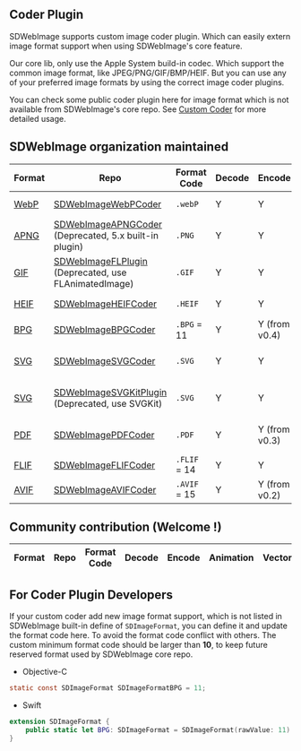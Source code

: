## Coder Plugin
SDWebImage supports custom image coder plugin. Which can easily extern image format support when using SDWebImage's core feature.

Our core lib, only use the Apple System build-in codec. Which support the common image format, like JPEG/PNG/GIF/BMP/HEIF. But you can use any of your preferred image formats by using the correct image coder plugins.

You can check some public coder plugin here for image format which is not available from SDWebImage's core repo. See [Custom Coder](https://github.com/rs/SDWebImage/wiki/Advanced-Usage#custom-coder-420) for more detailed usage.

## SDWebImage organization maintained
| Format | Repo | Format Code | Decode | Encode | Animation | Progressive | Thumbnail |
| --- | --- | --- | --- | --- | --- | --- | --- |
| [WebP](https://developers.google.com/speed/webp/) | [SDWebImageWebPCoder](https://github.com/SDWebImage/SDWebImageWebPCoder) | `.webP` | Y | Y | Y | Y | Y (from v0.4.0) |
| [APNG](https://en.wikipedia.org/wiki/APNG) | [SDWebImageAPNGCoder](https://github.com/SDWebImage/SDWebImageAPNGCoder) (Deprecated, 5.x built-in plugin) | `.PNG` | Y | Y | Y | Y | N |
| [GIF](https://en.wikipedia.org/wiki/GIF) | [SDWebImageFLPlugin](https://github.com/SDWebImage/SDWebImageFLPlugin) (Deprecated, use FLAnimatedImage) | `.GIF` | Y | Y | N | N | N |
| [HEIF](http://nokiatech.github.io/heif/) | [SDWebImageHEIFCoder](https://github.com/SDWebImage/SDWebImageHEIFCoder) | `.HEIF` | Y | Y | N | N | Y (from v0.7.0) |
| [BPG](https://bellard.org/bpg/) | [SDWebImageBPGCoder](https://github.com/SDWebImage/SDWebImageBPGCoder) | `.BPG` = 11 | Y | Y (from v0.4) | Y | N | N |
| [SVG](https://en.wikipedia.org/wiki/Scalable_Vector_Graphics) | [SDWebImageSVGCoder](https://github.com/SDWebImage/SDWebImageSVGCoder) | `.SVG` | Y | Y | N | N | Y (Vector from v1.4.0) |
| [SVG](https://en.wikipedia.org/wiki/Scalable_Vector_Graphics) | [SDWebImageSVGKitPlugin](https://github.com/SDWebImage/SDWebImageSVGKitPlugin) (Deprecated, use SVGKit) | `.SVG` | Y | Y | N | N | Y (Vector from v1.1.0) |
| [PDF](https://en.wikipedia.org/wiki/PDF) | [SDWebImagePDFCoder](https://github.com/SDWebImage/SDWebImagePDFCoder) | `.PDF` | Y | Y (from v0.3) | N | N | Y (Vector from v0.6.0) |
| [FLIF](https://flif.info/) | [SDWebImageFLIFCoder](https://github.com/SDWebImage/SDWebImageFLIFCoder) | `.FLIF` = 14 | Y | Y | Y | Y | N |
| [AVIF](https://aomediacodec.github.io/av1-avif) | [SDWebImageAVIFCoder](https://github.com/SDWebImage/SDWebImageAVIFCoder) | `.AVIF` = 15 | Y | Y (from v0.2) | N | N | N |

## Community contribution (Welcome !)
| Format | Repo | Format Code | Decode | Encode | Animation | Vector |
| ------ | ---- | ----------- | ------ | ------ | -------- | ------- |


## For Coder Plugin Developers

If your custom coder add new image format support, which is not listed in SDWebImage built-in define of `SDImageFormat`, you can define it and update the format code here. To avoid the format code conflict with others. The custom minimum format code should be larger than **10**, to keep future reserved format used by SDWebImage core repo.

+ Objective-C

```objectivec
static const SDImageFormat SDImageFormatBPG = 11;
```

+ Swift

```swift
extension SDImageFormat {
    public static let BPG: SDImageFormat = SDImageFormat(rawValue: 11)
}
```

